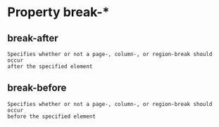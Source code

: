 # Property break-*

## break-after
    Specifies whether or not a page-, column-, or region-break should occur 
    after the specified element

## break-before
    Specifies whether or not a page-, column-, or region-break should occur 
    before the specified element
